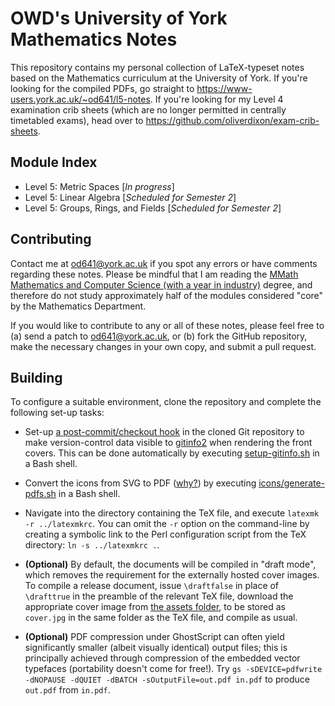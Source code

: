 # OWD's University of York Mathematics Notes

This repository contains my personal collection of LaTeX-typeset notes based on
the Mathematics curriculum at the University of York. If you're looking for the
compiled PDFs, go straight to <https://www-users.york.ac.uk/~od641/l5-notes>. If
you're looking for my Level 4 examination crib sheets (which are no longer
permitted in centrally timetabled exams), head over to
<https://github.com/oliverdixon/exam-crib-sheets>.

## Module Index

 * Level 5: Metric Spaces [*In progress*]
 * Level 5: Linear Algebra [*Scheduled for Semester 2*]
 * Level 5: Groups, Rings, and Fields [*Scheduled for Semester 2*]

## Contributing

Contact me at <od641@york.ac.uk> if you spot any errors or have comments
regarding these notes. Please be mindful that I am reading the
[MMath Mathematics and Computer Science (with a year in industry)](https://www.york.ac.uk/study/undergraduate/courses/mmath-mathematics-computer-science-year-industry/)
degree, and therefore do not study approximately half of the modules considered
"core" by the Mathematics Department.

If you would like to contribute to any or all of these notes, please feel free
to (a) send a patch to <od641@york.ac.uk>, or (b) fork the GitHub repository,
make the necessary changes in your own copy, and submit a pull request.

## Building

To configure a suitable environment, clone the repository and complete the
following set-up tasks:

 * Set-up [a post-commit/checkout
   hook](http://mirrors.ctan.org/macros/latex/contrib/gitinfo2/post-xxx-sample.txt)
in the cloned Git repository to make version-control data visible to
[gitinfo2](https://ctan.org/pkg/gitinfo2) when rendering the front covers.  This
can be done automatically by executing [setup-gitinfo.sh](/setup-gitinfo.sh) in
a Bash shell.

 * Convert the icons from SVG to PDF
   ([why?](https://maths.york.ac.uk/moodle/mod/hsuforum/discuss.php?d=7352#p18645))
by executing [icons/generate-pdfs.sh](/icons/generate-pdfs.sh) in a Bash shell.

 * Navigate into the directory containing the TeX file, and execute `latexmk -r
   ../latexmkrc`. You can omit the `-r` option on the command-line by creating a
symbolic link to the Perl configuration script from the TeX directory: `ln -s
../latexmkrc .`.

 * **(Optional)** By default, the documents will be compiled in "draft mode",
   which removes the requirement for the externally hosted cover images. To
compile a release document, issue `\draftfalse` in place of `\drafttrue` in the
preamble of the relevant TeX file, download the appropriate cover image from
[the assets folder](https://www-users.york.ac.uk/~od641/l5-notes/assets/), to be
stored as `cover.jpg` in the same folder as the TeX file, and compile as usual.

 * **(Optional)** PDF compression under GhostScript can often yield
   significantly smaller (albeit visually identical) output files; this is
principally achieved through compression of the embedded vector typefaces
(portability doesn't come for free!). Try `gs -sDEVICE=pdfwrite -dNOPAUSE
-dQUIET -dBATCH -sOutputFile=out.pdf in.pdf` to produce `out.pdf` from `in.pdf`.

